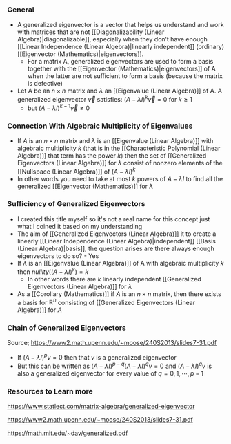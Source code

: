 ### General
- A generalized eigenvector is a vector that helps us understand and work with matrices that are not [[Diagonalizability (Linear Algebra)|diagonalizable]], especially when they don’t have enough [[Linear Independence (Linear Algebra)|linearly independent]] (ordinary) [[Eigenvector (Mathematics)|eigenvectors]].
	- For a matrix A, generalized eigenvectors are used to form a basis together with the [[Eigenvector (Mathematics)|eigenvectors]] of A when the latter are not sufficient to form a basis (because the matrix is defective)
- Let  A be an  $n \times n$ matrix and  $\lambda$ an [[Eigenvalue (Linear Algebra)]] of  A.  A generalized eigenvector $\vec{v}$ satisfies: $(A - \lambda I)^{k}\vec{v}=0$ for $k \geq 1$ 
	- but $(A - \lambda I)^{k-1}\vec{v}\neq 0$


### Connection With Algebraic Multiplicity of Eigenvalues
- If $A$ is an $n \times n$ matrix and $\lambda$ is an [[Eigenvalue (Linear Algebra)]] with algebraic multiplicity $k$ (that is in the [[Characteristic Polynomial (Linear Algebra)]] that term has the power $k$) then the set of [[Generalized Eigenvectors (Linear Algebra)]] for $\lambda$ consist of nonzero elements of the [[Nullspace (Linear Algebra)]] of $(A-\lambda I)^k$
- In other words you need to take at most $k$ powers of $A- \lambda I$ to find all the generalized [[Eigenvector (Mathematics)]] for $\lambda$

### Sufficiency of Generalized Eigenvectors
- I created this title myself so it's not a real name for this concept just what I coined it based on my understanding
- The aim of [[Generalized Eigenvectors (Linear Algebra)]] it to create a linearly [[Linear Independence (Linear Algebra)|independent]] [[Basis (Linear Algebra)|basis]], the question arises are there always enough eigenvectors to do so? - Yes
- If $\lambda$ is an [[Eigenvalue (Linear Algebra)]] of A with algebraic multiplicity $k$ then $nullity((A-\lambda I)^k)=k$
	- In other words there are $k$ linearly independent [[Generalized Eigenvectors (Linear Algebra)]] for $\lambda$
- As a [[Corollary (Mathematics)]]  if $A$ is an $n \times n$ matrix, then there exists a basis for $\mathbb{R}^n$ consisting of [[Generalized Eigenvectors (Linear Algebra)]] for $A$


### Chain of Generalized Eigenvectors
Source; https://www2.math.upenn.edu/~moose/240S2013/slides7-31.pdf
- If $(A-\lambda I)^p v=0$ then that $v$ is a generalized eigenvector
- But this can be written as $(A-\lambda I)^{p-q}(A-\lambda I)^qv=0$ and $(A-\lambda I)^qv$ is also a generalized eigenvector for every value of $q=0,1,\cdots,p-1$


### Resources to Learn more
https://www.statlect.com/matrix-algebra/generalized-eigenvector

https://www2.math.upenn.edu/~moose/240S2013/slides7-31.pdf

https://math.mit.edu/~dav/generalized.pdf